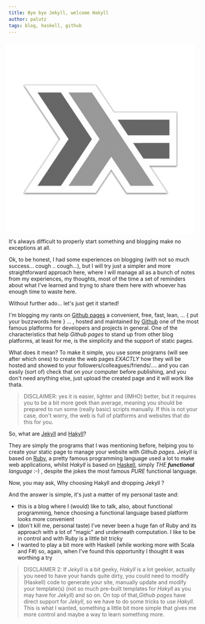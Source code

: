 ```yaml
---
title: Bye bye Jekyll, welcome Hakyll
author: palutz
tags: blog, haskell, github
---
```


<img class="resize" src="/images/haskell-logo.png" style="float: right; margin: 10px;" />

It's always difficult to properly start something and blogging make no exceptions at all.

Ok, to be honest, I had some experiences on blogging (with not so much success... cough .. cough...), but I will try just a simpler and more straightforward approach here, where I will manage all as a bunch of notes from my experiences, my thoughts, most of the time a set of reminders about what I've learned and tryng to share them here with whoever has enough time to waste here.

Without further ado... let's just get it started!

I'm blogging my rants on [Github pages](https://pages.github.com/) a convenient, free, fast, lean, ... { put your buzzwords here } ... , hosted and maintained by [Github](https://github.com/) one of the most famous platforms for developers and projects in general. One of the characteristics that help *Github pages* to stand up from other blog platforms, at least for me, is the simplicity and the support of static pages.

What does it mean? To make it simple, you use 
some programs (will see after which ones) to create the web pages *EXACTLY* how they will be hosted and showed to your followers/colleagues/friends/.... and you can easily (sort of) check that on your computer before publishing, and you don't need anything else, just upload the created page and it will work like thata. 

> DISCLAIMER: yes it is easier, lighter and (IMHO) better, but it requires you to be a bit more geek than average, meaning you should be prepared to run some (really basic) scripts manually. If this is not your case, don't worry, the web is full of platforms and websites that do this for you.

So, what are [Jekyll](http://jekyllrb.com/) and [Hakyll](https://jaspervdj.be/hakyll/)?

They are simply the programs that I was mentioning before, helping you to create your static page to manage your website with *Github pages*. *Jekyll* is based on [Ruby](https://www.ruby-lang.org/en/), a pretty famous programming language used a lot to make web applications, whilst *Hakyll* is 
based on [Haskell](https://www.haskell.org/), simply _THE **functional** language_ :-) , despite the jokes the most famous _PURE_ functional language.

Now, you may ask, Why choosing Hakyll and dropping Jekyll ?

And the answer is simple, it's just a matter of my personal taste and:

  * this is a blog where I (would) like to talk, also, about functional programming, hence choosing a functional language based platform looks more convenient
  * (don't kill me, personal taste) I've never been a huge fan of Ruby and its approach with a lot of "magic" and underneath computation. I like to be in control and with Ruby is a little bit tricky
  * I wanted to play a bit more with Haskell (while working more with Scala and F#) so, again, when I've found this opportunity I thought it was worthing a try

> DISCLAIMER 2: If *Jekyll* is a bit geeky, *Hakyll* is a lot geekier, actually you need to have your hands quite dirty, you could need to modify (Haskell) code to generate your site, manually update and modify your template(s) (not so much pre-built templates for *Hakyll* as you may have for *Jekyll*) and so on.
On top of that,*Github pages* have direct support for *Jekyll*, so we have to do some tricks to use *Hakyll*.
This is what I wanted, something a little bit more simple that gives me more control and maybe a way to learn something more.